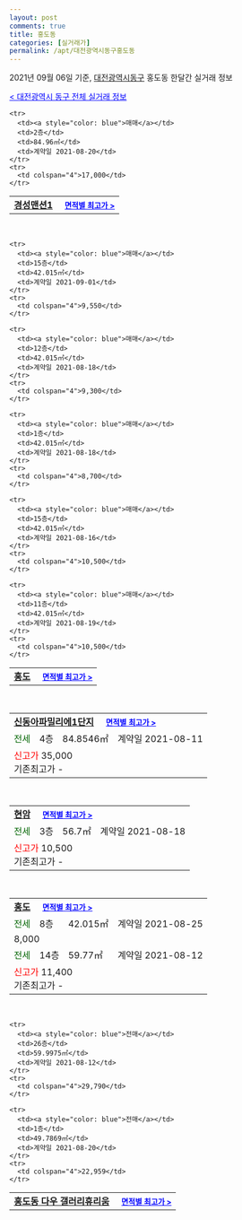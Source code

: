 ```yaml
---
layout: post
comments: true
title: 홍도동
categories: [실거래가]
permalink: /apt/대전광역시동구홍도동
---
```


2021년 09월 06일 기준, <a href="/apt/대전광역시동구">대전광역시동구</a> 홍도동 한달간 실거래 정보

<a style="color: blue;" href="/apt/대전광역시동구">< 대전광역시 동구 전체 실거래 정보</a>
<!---- start ---->
<table>
  <tr>
    <td colspan="4" style="font-weight: bold;"><a href="/apt/대전광역시동구홍도동경성맨션1">경성맨션1</a> &nbsp;&nbsp;&nbsp; <a style="color: blue; font-size: smaller;" href="/apt/대전광역시동구홍도동경성맨션1">면적별 최고가 ></a></td>
  </tr>
    
    <tr>
      <td><a style="color: blue">매매</a></td>
      <td>2층</td>
      <td>84.96㎡</td>
      <td>계약일 2021-08-20</td>
    </tr>
    <tr>
      <td colspan="4">17,000</td>
    </tr>
      
</table>
<br>
<table>
  <tr>
    <td colspan="4" style="font-weight: bold;"><a href="/apt/대전광역시동구홍도동홍도">홍도</a> &nbsp;&nbsp;&nbsp; <a style="color: blue; font-size: smaller;" href="/apt/대전광역시동구홍도동홍도">면적별 최고가 ></a></td>
  </tr>
    
    <tr>
      <td><a style="color: blue">매매</a></td>
      <td>15층</td>
      <td>42.015㎡</td>
      <td>계약일 2021-09-01</td>
    </tr>
    <tr>
      <td colspan="4">9,550</td>
    </tr>
      
    <tr>
      <td><a style="color: blue">매매</a></td>
      <td>12층</td>
      <td>42.015㎡</td>
      <td>계약일 2021-08-18</td>
    </tr>
    <tr>
      <td colspan="4">9,300</td>
    </tr>
      
    <tr>
      <td><a style="color: blue">매매</a></td>
      <td>1층</td>
      <td>42.015㎡</td>
      <td>계약일 2021-08-18</td>
    </tr>
    <tr>
      <td colspan="4">8,700</td>
    </tr>
      
    <tr>
      <td><a style="color: blue">매매</a></td>
      <td>15층</td>
      <td>42.015㎡</td>
      <td>계약일 2021-08-16</td>
    </tr>
    <tr>
      <td colspan="4">10,500</td>
    </tr>
      
    <tr>
      <td><a style="color: blue">매매</a></td>
      <td>11층</td>
      <td>42.015㎡</td>
      <td>계약일 2021-08-19</td>
    </tr>
    <tr>
      <td colspan="4">10,500</td>
    </tr>
      
</table>
<br>
<table>
  <tr>
    <td colspan="4" style="font-weight: bold;"><a href="/apt/대전광역시동구홍도동신동아파밀리에1단지">신동아파밀리에1단지</a> &nbsp;&nbsp;&nbsp; <a style="color: blue; font-size: smaller;" href="/apt/대전광역시동구홍도동신동아파밀리에1단지">면적별 최고가 ></a></td>
  </tr>
    
  <tr>
    <td><a style="color: darkgreen">전세</a></td>
    <td>4층</td>
    <td>84.8546㎡</td>
    <td>계약일 2021-08-11</td>
  </tr>
  <tr>
    <td colspan="4"><a style="color: red;">신고가 </a>35,000<br>기존최고가 -</td>
  </tr>
    
</table>
<br>
<table>
  <tr>
    <td colspan="4" style="font-weight: bold;"><a href="/apt/대전광역시동구홍도동현암">현암</a> &nbsp;&nbsp;&nbsp; <a style="color: blue; font-size: smaller;" href="/apt/대전광역시동구홍도동현암">면적별 최고가 ></a></td>
  </tr>
    
  <tr>
    <td><a style="color: darkgreen">전세</a></td>
    <td>3층</td>
    <td>56.7㎡</td>
    <td>계약일 2021-08-18</td>
  </tr>
  <tr>
    <td colspan="4"><a style="color: red;">신고가 </a>10,500<br>기존최고가 -</td>
  </tr>
    
</table>
<br>
<table>
  <tr>
    <td colspan="4" style="font-weight: bold;"><a href="/apt/대전광역시동구홍도동홍도">홍도</a> &nbsp;&nbsp;&nbsp; <a style="color: blue; font-size: smaller;" href="/apt/대전광역시동구홍도동홍도">면적별 최고가 ></a></td>
  </tr>
    
  <tr>
    <td><a style="color: darkgreen">전세</a></td>
    <td>8층</td>
    <td>42.015㎡</td>
    <td>계약일 2021-08-25</td>
  </tr>
  <tr>
    <td colspan="4">8,000</td>
  </tr>
    
  <tr>
    <td><a style="color: darkgreen">전세</a></td>
    <td>14층</td>
    <td>59.77㎡</td>
    <td>계약일 2021-08-12</td>
  </tr>
  <tr>
    <td colspan="4"><a style="color: red;">신고가 </a>11,400<br>기존최고가 -</td>
  </tr>
    
</table>
<br>
<table>
  <tr>
    <td colspan="4" style="font-weight: bold;"><a href="/apt/대전광역시동구홍도동홍도동다우갤러리휴리움">홍도동 다우 갤러리휴리움</a> &nbsp;&nbsp;&nbsp; <a style="color: blue; font-size: smaller;" href="/apt/대전광역시동구홍도동홍도동다우갤러리휴리움">면적별 최고가 ></a></td>
  </tr>
    
    <tr>
      <td><a style="color: blue">전매</a></td>
      <td>26층</td>
      <td>59.9975㎡</td>
      <td>계약일 2021-08-12</td>
    </tr>
    <tr>
      <td colspan="4">29,790</td>
    </tr>
      
    <tr>
      <td><a style="color: blue">전매</a></td>
      <td>1층</td>
      <td>49.7869㎡</td>
      <td>계약일 2021-08-20</td>
    </tr>
    <tr>
      <td colspan="4">22,959</td>
    </tr>
      
</table>
<!---- end ---->
    